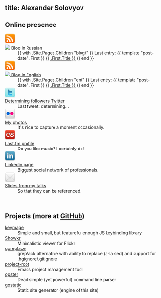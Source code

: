 title: Alexander Solovyov
----

## Online presence

<dl class="presence">
  <dt>
    <div class="icon">
      <a href="http://feeds.feedburner.com/AmazonByteflow">
        <img src="static/services/rss_32.png">
      </a>
    </div>
    <a class="right" href="http://feeds.feedburner.com/AmazonByteflow">
      <img src="http://feeds.feedburner.com/~fc/AmazonByteflow">
    </a>
    <a href="blog/">Blog in Russian</a>
  </dt>
  <dd>
  {{ with .Site.Pages.Children "blog/" }}
  Last entry:
    {{ template "post-date" .First }}
    <a href="{{ $.Rel .First.Url }}">{{ .First.Title }}</a>
  {{ end }}
  </dd>

  <dt>
    <div class="icon">
      <a href="http://feeds.feedburner.com/BloggingSpree">
        <img src="static/services/rss_32.png">
      </a>
    </div>
    <a class="right" href="http://feeds.feedburner.com/BloggingSpree">
      <img src="http://feeds.feedburner.com/~fc/BloggingSpree">
    </a>
    <a href="en/">Blog in English</a>
  </dt>
  <dd>
  {{ with .Site.Pages.Children "en/" }}
  Last entry:
    {{ template "post-date" .First }}
    <a href="{{ $.Rel .First.Url }}">{{ .First.Title }}</a>
  {{ end }}
  </dd>

  <dt>
    <div class="icon">
      <a href="http://twitter.com/asolovyov"><img src="static/services/twitter_32.png"></a>
    </div>
    <a class="right" href="http://twitter.com/asolovyov">
      <span id="twitter-readers">Determining</span> followers
    </a>
    <a href="http://twitter.com/asolovyov">Twitter</a>
  </dt>
  <dd>
    Last tweet: <span id="tweet">determining...</span>
  </dd>

  <dt>
    <div class="icon">
      <a href="photo/"><img src="static/services/flickr_32.png"></a>
    </div>
    <a class="right" id="flickr-photo" href="photo/"></a>
    <a href="photo/">My photos</a>
  </dt>
  <dd>It&apos;s nice to capture a moment occasionally.</dd>


  <dt>
    <div class="icon">
      <a href="http://www.last.fm/user/p1r4nh4"><img src="static/services/lastfm_32.png"></a>
    </div>
    <a href="http://www.last.fm/user/p1r4nh4">Last.fm profile</a>
  </dt>
  <dd id="lastfm-title">Do you like music? I certainly do!</dd>

  <dt>
    <div class="icon">
      <a href="http://www.linkedin.com/in/asolovyov"><img src="static/services/linkedin_32.png"></a>
    </div>
    <a href="http://www.linkedin.com/in/asolovyov">Linkedin page</a>
  </dt>
  <dd>Biggest social network of professionals.</dd>


  <dt>
    <div class="icon">
      <a href="http://piranha.github.io/slides/"><img src="static/services/email_32.png"></a>
    </div>
    <a href="http://piranha.github.io/slides/">Slides from my talks</a>
  </dt>
  <dd>So that they can be referenced.</dd>

</dl>

<br>

<h2>Projects
  <span class="note">
    (more at <a href="http://github.com/piranha/">GitHub</a>)
  </span>
</h2>

<dl class="presence">
  <dt><a href="http://github.com/piranha/keymage/">keymage</a></dt>
  <dd>Simple and small, but featureful enough JS keybinding library</dd>

  <dt><a href="http://showkr.org/">Showkr</a></dt>
  <dd>Minimalistic viewer for Flickr</dd>

  <dt><a href="http://github.com/piranha/goreplace/">goreplace</a></dt>
  <dd>grep/ack alternative with ability to replace (a-la sed) and support for
      .hgignore/.gitignore</dd>

  <dt><a href="project-root/">project-root</a></dt>
  <dd>Emacs project management tool</dd>

  <dt><a href="http://github.com/piranha/opster/">opster</a></dt>
  <dd>Dead simple (yet powerful) command line parser</dd>

  <dt><a href="http://github.com/piranha/gostatic/">gostatic</a></dt>
  <dd>Static site generator (engine of this site)</dd>
</dl>

<script type="text/javascript">
function renderTweet(amount) {
    var tmpl = '<time datetime="{iso}">{time}</time> ' +
        '<a href="http://twitter.com/asolovyov/status/{id}">{text}</a>';
    // note: amount accords to total amount of tweets, even those excluded,
    // that's why there is so much requested.
    amount = amount || 5;
    JSONP.get("http://api.twitter.com/1/statuses/user_timeline.json",
              {screen_name: "asolovyov", count: amount, trim_user: true,
               exclude_replies: true, include_rts: false},
              function (tweets) {
                  if (!tweets.length) {
                      return renderTweet(amount + 1);
                  }
                  var tweet = tweets[0];

                  var date = new Date(tweet.created_at);
                  var data = {iso: date.toISOString(),
                              time: date.format('{FullYear}, {MonthShort} {Date}'),
                              id: tweet.id_str,
                              text: tweet.text};
                  byId('tweet').innerHTML = tmpl.format(data);
              });
}

(function() {
    renderTweet();

    JSONP.get("http://api.twitter.com/1/users/show.json",
              {screen_name: "asolovyov"},
              function(info) {
                  byId('twitter-readers').innerHTML = info.followers_count;
              });

    JSONP.get("http://api.flickr.com/services/feeds/photos_public.gne",
              {id: "8226209@N04", format: "json"},
              function(feed) {
                  var photo = feed.items[0];
                  var el = byId('flickr-photo');
                  el.href = photo.link;
                  el.innerHTML = '<img style="height: 150px" src="{s}">'.format({
                      s: photo.media.m
                  });
              }, "jsoncallback");

    JSONP.get("http://ws.audioscrobbler.com/2.0/",
              {method: "user.getRecentTracks", user: "p1r4nh4", limit: 1,
               api_key: "3ab11bf68138eac2ad58a101a91da500", format: "json"},
              function(response) {
                  var t, song = response.recenttracks.track;
                  if (song[0]) {
                      song = song[0];
                      t = 'Now playing';
                  } else {
                      t = song.date['#text'];
                  }

                  byId('lastfm-title').innerHTML = (
                      '<time>{t}</time> <a href="{u}">{a} - {n}</a>').format({
                          t: t,
                          a: song.artist['#text'],
                          n: song.name,
                          u: song.url
                      });
              });
})();
</script>
